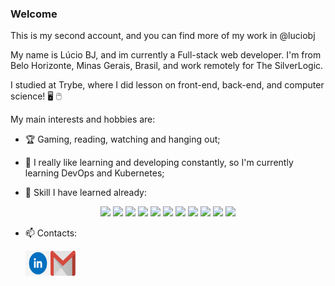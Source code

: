 ### Welcome

This is my second account, and you can find more of my work in @luciobj

My name is Lúcio BJ, and im currently a Full-stack web developer.
I'm from Belo Horizonte, Minas Gerais, Brasil, and work remotely for The SilverLogic.

I studied at Trybe, where I did lesson on front-end, back-end, and computer science! 🖥️ 🖱️

My main interests and hobbies are:

- 🏆 Gaming, reading, watching and hanging out;

- 🌱 I really like learning and developing constantly, so I'm currently learning DevOps and Kubernetes;

- 🔭 Skill I have learned already:

<div align="center">
  <img src="https://img.shields.io/badge/-git-1C1C1C?logo=git&logoColor=F05032&style=plastic" width="55px">
  <img src = "https://img.shields.io/badge/-HTML5-1C1C1C?style=plastic&logo=html5&logoColor=E34F26" width="85px">
  <img src = "https://img.shields.io/badge/-CSS3-1C1C1C?style=plastic&logo=css3&logoColor=1572B6" width="75px">
  <img src = "https://img.shields.io/badge/-JavaScript-1C1C1C?style=plastic&logo=javascript&logoColor=eed718" width="110px">
  <img src="https://img.shields.io/badge/-ReactJs-1C1C1C?logo=react&logoColor=61DAFB&style=plastic" width="90px">
  <img src="https://img.shields.io/badge/-Jest-1C1C1C?logo=jest&logoColor=C21325&style=plastic" width="65px">
  <img src="https://img.shields.io/badge/-React%20Router-1C1C1C?logo=react-router&logoColor=CA4245&style=plastic" width="130px">
  <img src="https://img.shields.io/badge/-Redux-1C1C1C?logo=redux&logoColor=764ABC&style=plastic" width="85px">
  <img src="https://img.shields.io/badge/-NPM-1C1C1C?logo=npm&logoColor=CB3837&style=plastic" width="70px">
  <img src="https://img.shields.io/badge/-Node.js-1C1C1C?style=plastic&logo=Node.js&logoColor=3C873A" width="90px">
  <img src="https://img.shields.io/badge/-Testing%20Library-1C1C1C?logo=testing-library&logoColor=E33332&style=plastic" width="150px">
</div>


- 📫 Contacts:

  <a href="https://www.linkedin.com/in/luciobj/">
    <img align="left" alt="LinkedIn" width="40px" height="40px" src="https://raw.githubusercontent.com/PHTF92/PHTF92/master/images/linkedIn.png" />
  </a>
  <a href="mailto:lbjunq@hotmail.com">
    <img align="left" alt="Email" width="40px" height="40px" src="https://raw.githubusercontent.com/PHTF92/PHTF92/master/images/gmail.png" />
  </a>

<!-- ⭐️ Baseado em [Pedro Tófani](https://github.com/PHTF92) e [David Gonzaga](https://github.com/Gonzagadavid)
